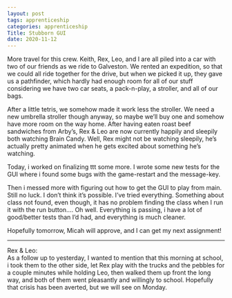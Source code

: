 ```yaml
---
layout: post 
tags: apprenticeship
categories: apprenticeship
Title: Stubborn GUI
date: 2020-11-12
---
```


More travel for this crew.  Keith, Rex, Leo, and I are all piled into a car with two of our friends as we ride to Galveston.  We rented an expedition, so that we could all ride together for the drive, but when we picked it up, they gave us a pathfinder, which hardly had enough room for all of our stuff considering we have two car seats, a pack-n-play, a stroller, and all of our bags.  

After a little tetris, we somehow made it work less the stroller.  We need a new umbrella stroller though anyway, so maybe we’ll buy one and somehow have more room on the way home.  After having eaten roast beef sandwiches from Arby’s, Rex & Leo are now currently happily and sleepily both watching Brain Candy.  Well, Rex might not be watching sleepily, he’s actually pretty animated when he gets excited about something he’s watching.

Today, i worked on finalizing ttt some more.  I wrote some new tests for the GUI where i found some bugs with the game-restart and the message-key.  

Then i messed more with figuring out how to get the GUI to play from main.  Still no luck.  I don’t think it’s possible.  I’ve tried everything.  Something about class not found, even though, it has no problem finding the class when I run it with the run button…. Oh well.  Everything is passing, i have a lot of good/better tests than I’d had, and everything is much cleaner.

Hopefully tomorrow, Micah will approve, and I can get my next assignment!


***
Rex & Leo:  
As a follow up to yesterday, I wanted to mention that this morning at school, i took them to the other side, let Rex play with the trucks and the pebbles for a couple minutes while holding Leo, then walked them up front the long way, and both of them went pleasantly and willingly to school.  Hopefully that crisis has been averted, but we will see on Monday.

